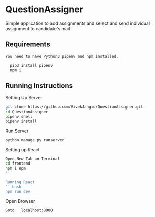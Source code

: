 # QuestionAssigner
Simple application to add assignments and select and send individual assignment to candidate's mail

## Requirements 

```bash
You need to have Python3 pipenv and npm installed.

  pip3 install pipenv
  npm i
```

## Running Instructions

Setting Up Server

```bash
git clone https://github.com/VivekJangid/QuestionAssigner.git
cd QuestionAssigner
pipenv shell
pipenv install
```
Run Server
```bash
python manage.py runserver
```

 
 Setting up React
 ```bash
 Open New Tab on Terminal
 cd frontend
 npm i npm
 '''
 
 Running React
 ```bash
 npm run dev
 ```
 
Open Browser
```bash
Goto   localhost:8000
```
